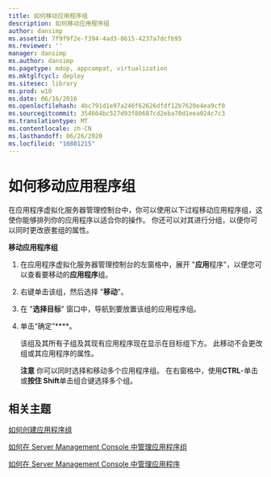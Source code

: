 ```yaml
---
title: 如何移动应用程序组
description: 如何移动应用程序组
author: dansimp
ms.assetid: 7f9f9f2e-f394-4ad3-8615-4237a7dcfb95
ms.reviewer: ''
manager: dansimp
ms.author: dansimp
ms.pagetype: mdop, appcompat, virtualization
ms.mktglfcycl: deploy
ms.sitesec: library
ms.prod: w10
ms.date: 06/16/2016
ms.openlocfilehash: 4bc791d1e97a246f62626dfdf12b7620e4ea9cf0
ms.sourcegitcommit: 354664bc527d93f80687cd2eba70d1eea024c7c3
ms.translationtype: MT
ms.contentlocale: zh-CN
ms.lasthandoff: 06/26/2020
ms.locfileid: "10801215"
---
```

# 如何移动应用程序组


在应用程序虚拟化服务器管理控制台中，你可以使用以下过程移动应用程序组，这使你能够排列你的应用程序以适合你的操作。 你还可以对其进行分组，以便你可以同时更改嵌套组的属性。

**移动应用程序组**

1.  在应用程序虚拟化服务器管理控制台的左窗格中，展开 "**应用**程序"，以便您可以查看要移动的**应用程序**组。

2.  右键单击该组，然后选择 "**移动**"。

3.  在 "**选择目标**" 窗口中，导航到要放置该组的应用程序组。

4.  单击“确定”****。

    该组及其所有子组及其现有应用程序现在显示在目标组下方。 此移动不会更改组或其应用程序的属性。

    **注意** 你可以同时选择和移动多个应用程序组。 在右窗格中，使用**CTRL**-单击或**按住 Shift**单击组合键选择多个组。

     

## 相关主题


[如何创建应用程序组](how-to-create-an-application-group.md)

[如何在 Server Management Console 中管理应用程序组](how-to-manage-application-groups-in-the-server-management-console.md)

[如何在 Server Management Console 中管理应用程序](how-to-manage-applications-in-the-server-management-console.md)

 

 





